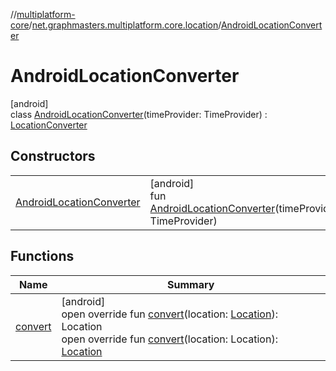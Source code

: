 //[multiplatform-core](../../../index.md)/[net.graphmasters.multiplatform.core.location](../index.md)/[AndroidLocationConverter](index.md)

# AndroidLocationConverter

[android]\
class [AndroidLocationConverter](index.md)(timeProvider: TimeProvider) : [LocationConverter](../-location-converter/index.md)

## Constructors

| | |
|---|---|
| [AndroidLocationConverter](-android-location-converter.md) | [android]<br>fun [AndroidLocationConverter](-android-location-converter.md)(timeProvider: TimeProvider) |

## Functions

| Name | Summary |
|---|---|
| [convert](convert.md) | [android]<br>open override fun [convert](convert.md)(location: [Location](https://developer.android.com/reference/kotlin/android/location/Location.html)): Location<br>open override fun [convert](convert.md)(location: Location): [Location](https://developer.android.com/reference/kotlin/android/location/Location.html) |
